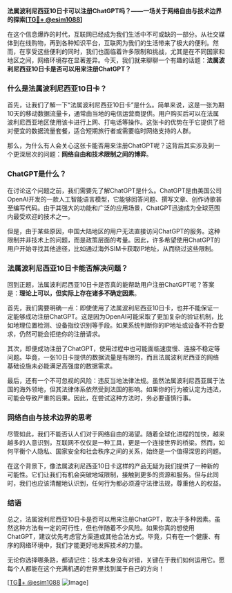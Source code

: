 **法属波利尼西亚10日卡可以注册ChatGPT吗？——一场关于网络自由与技术边界的探索[[TG💪+ @esim1088](https://t.me/s/esim1088)]**

在这个信息爆炸的时代，互联网已经成为我们生活中不可或缺的一部分。从社交媒体到在线购物，再到各种知识平台，互联网为我们的生活带来了极大的便利。然而，在享受这些便利的同时，我们也面临着许多限制和挑战，尤其是在不同国家和地区之间，网络环境存在显著差异。今天，我们就来聊聊一个有趣的话题：**法属波利尼西亚10日卡是否可以用来注册ChatGPT？**

### 什么是法属波利尼西亚10日卡？

首先，让我们了解一下“法属波利尼西亚10日卡”是什么。简单来说，这是一张为期10天的移动数据流量卡，通常由当地的电信运营商提供。用户购买后可以在法属波利尼西亚地区使用该卡进行上网、打电话等操作。这张卡的优势在于它提供了相对便宜的数据流量套餐，适合短期旅行者或需要临时网络支持的人群。

那么，为什么有人会关心这张卡能否用来注册ChatGPT呢？这背后其实涉及到一个更深层次的问题：**网络自由和技术限制之间的博弈**。

### ChatGPT是什么？

在讨论这个问题之前，我们需要先了解ChatGPT是什么。ChatGPT是由美国公司OpenAI开发的一款人工智能语言模型，它能够回答问题、撰写文章、创作诗歌甚至编写代码。由于其强大的功能和广泛的应用场景，ChatGPT迅速成为全球范围内最受欢迎的技术之一。

但是，由于某些原因，中国大陆地区的用户无法直接访问ChatGPT的服务。这种限制并非技术上的问题，而是政策层面的考量。因此，许多希望使用ChatGPT的用户开始寻找其他途径，比如通过海外SIM卡获取IP地址，从而绕过这些限制。

### 法属波利尼西亚10日卡能否解决问题？

回到正题，法属波利尼西亚10日卡是否真的能帮助用户注册ChatGPT呢？答案是：**理论上可以，但实际上存在诸多不确定因素**。

首先，我们需要明确一点：即使使用了法属波利尼西亚10日卡，也并不能保证一定能够成功注册ChatGPT。这是因为OpenAI可能采取了更加复杂的验证机制，比如地理位置检测、设备指纹识别等手段。如果系统判断你的IP地址或设备不符合要求，仍然可能会拒绝你的注册请求。

其次，即便成功注册了ChatGPT，使用过程中也可能面临速度慢、连接不稳定等问题。毕竟，一张10日卡提供的数据流量是有限的，而且法属波利尼西亚的网络基础设施未必能满足高强度的数据需求。

最后，还有一个不可忽视的风险：违反当地法律法规。虽然法属波利尼西亚属于法国的海外领地，但其法律体系依然受到法国的影响。如果你的行为被认定为违法，可能会导致严重的后果。因此，在尝试这种方法时，务必要谨慎行事。

### 网络自由与技术边界的思考

尽管如此，我们不能否认人们对于网络自由的渴望。随着全球化进程的加快，越来越多的人意识到，互联网不仅仅是一种工具，更是一个连接世界的桥梁。然而，如何平衡个人隐私、国家安全和社会秩序之间的关系，始终是一个值得深思的问题。

在这个背景下，像法属波利尼西亚10日卡这样的产品无疑为我们提供了一种新的可能性。它们让我们有机会突破地域限制，接触到更多的资源和服务。但与此同时，我们也应该清醒地认识到，任何行为都必须遵守法律法规，尊重他人的权益。

### 结语

总之，法属波利尼西亚10日卡是否可以用来注册ChatGPT，取决于多种因素。虽然这种方法有一定的可行性，但也伴随着不少风险。如果你真的想使用ChatGPT，建议优先考虑官方渠道或其他合法方式。毕竟，只有在一个健康、有序的网络环境中，我们才能更好地发挥技术的力量。

无论你选择哪条路，都请记住：技术本身没有对错，关键在于我们如何运用它。愿每个人都能在这个充满机遇的世界里找到属于自己的方向！

[[TG💪+ @esim1088](https://t.me/s/esim1088) ![Image](https://i.postimg.cc/4NQfJmqS/Snipaste-2025-05-13-00-14-12.png)]
